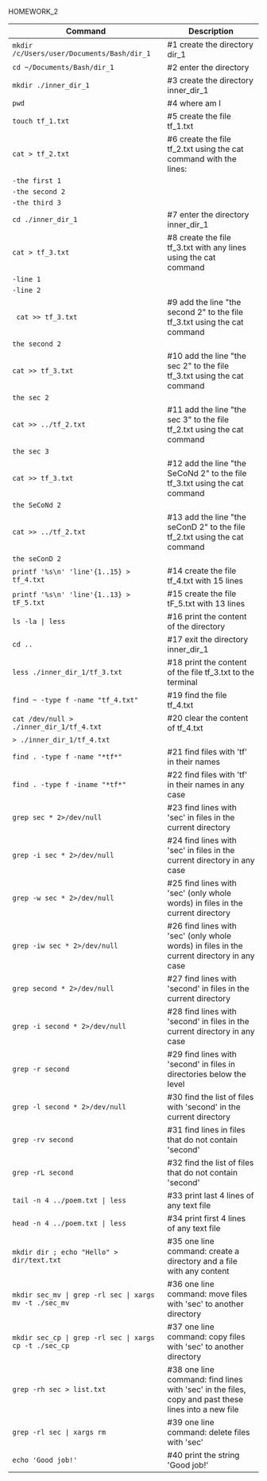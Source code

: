 HOMEWORK_2

| Command | Description |
| --- | --- |
| `mkdir /c/Users/user/Documents/Bash/dir_1` |	#1 create the directory dir_1 |
| `cd ~/Documents/Bash/dir_1` |			#2 enter the directory |
| `mkdir ./inner_dir_1`	|			#3 create the directory inner_dir_1 |
| `pwd`	|						#4 where am I |
| `touch tf_1.txt`	|					#5 create the file tf_1.txt | 
| `cat > tf_2.txt`	|					#6 create the file tf_2.txt using the cat command with the lines: |
| `-the first 1`	| |
| `-the second 2`	| |
| `-the third 3`	| |
| `cd ./inner_dir_1`	|				#7 enter the directory inner_dir_1 |
| `cat > tf_3.txt`	|					#8 create the file tf_3.txt with any lines using the cat command  |
| `-line 1`	| |
| `-line 2`	| |
| ` cat >> tf_3.txt`	|					#9 add the line "the second 2" to the file tf_3.txt using the cat command  |
| `the second 2` |  |
| `cat >> tf_3.txt` |					#10 add the line "the sec 2" to the file tf_3.txt using the cat command  |
| `the sec 2` | |
| `cat >> ../tf_2.txt`	 |			#11 add the line "the sec 3" to the file tf_2.txt using the cat command  |
| `the sec 3` | |
| `cat >> tf_3.txt` |					#12 add the line "the SeCoNd 2" to the file tf_3.txt using the cat command  |
| `the SeCoNd 2` | |
| `cat >> ../tf_2.txt`	 |			#13 add the line "the seConD 2" to the file tf_2.txt using the cat command  |
| `the seConD 2` | |
| `printf '%s\n' 'line'{1..15} > tf_4.txt` |		#14 create the file tf_4.txt with 15 lines |
| `printf '%s\n' 'line'{1..13} > tF_5.txt` |		#15 create the file tF_5.txt with 13 lines |
| `ls -la \| less` |					#16 print the content of the directory |
| `cd ..` |						#17 exit the directory inner_dir_1 |
| `less ./inner_dir_1/tf_3.txt` |			#18 print the content of the file tf_3.txt to the terminal |
| `find ~ -type f -name "tf_4.txt"` |			#19 find the file tf_4.txt |
| `cat /dev/null > ./inner_dir_1/tf_4.txt` |		#20 clear the content of tf_4.txt |
| `> ./inner_dir_1/tf_4.txt` ||
| `find . -type f -name "*tf*"`	 |		#21 find files with 'tf' in their names |
| `find . -type f -iname "*tf*"`	 |		#22 find files with 'tf' in their names in any case |
| `grep sec * 2>/dev/null` |					#23 find lines with 'sec' in files in the current directory |
| `grep -i sec * 2>/dev/null` |				#24 find lines with 'sec' in files in the current directory in any case |
| `grep -w sec * 2>/dev/null` |					#25 find lines with 'sec' (only whole words) in files in the current directory |
| `grep -iw sec * 2>/dev/null` |				#26 find lines with 'sec' (only whole words) in files in the current directory in any case |
| `grep second * 2>/dev/null` |				#27 find lines with 'second' in files in the current directory |
| `grep -i second * 2>/dev/null` |				#28 find lines with 'second' in files in the current directory in any case |
| `grep -r second`	 |		#29 find lines with 'second' in files in directories below the level |
| `grep -l second * 2>/dev/null` |				#30 find the list of files with 'second' in the current directory |
| `grep -rv second` |				#31 find lines in files that do not contain 'second' |
| `grep -rL second` |				#32 find the list of files that do not contain 'second' |
| `tail -n 4 ../poem.txt \| less`	 |		#33 print last 4 lines of any text file |
| `head -n 4 ../poem.txt \| less`	 |		#34 print first 4 lines of any text file |
| `mkdir dir ; echo "Hello" > dir/text.txt`	 |	#35 one line command: create a directory and a file with any content |
| `mkdir sec_mv \| grep -rl sec \| xargs mv -t ./sec_mv` |	#36 one line command: move files with 'sec' to another directory |
| `mkdir sec_cp \| grep -rl sec \| xargs cp -t ./sec_cp` |	#37 one line command: copy files with 'sec' to another directory |
| `grep -rh sec > list.txt `|							#38 one line command: find lines with 'sec' in the files, copy and past these lines into a new file |
| `grep -rl sec \| xargs rm`		 |		#39 one line command: delete files with 'sec' |
| `echo 'Good job!'`		 |		#40 print the string 'Good job!' |

